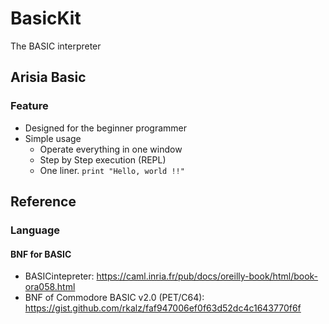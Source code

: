 # BasicKit
The BASIC interpreter

## Arisia Basic
### Feature
* Designed for the beginner programmer
* Simple usage
  * Operate everything in one window
  * Step by Step execution (REPL)
  * One liner. <code>print "Hello, world !!"</code>

## Reference
### Language
#### BNF for BASIC
* BASICintepreter: https://caml.inria.fr/pub/docs/oreilly-book/html/book-ora058.html
* BNF of Commodore BASIC v2.0 (PET/C64): https://gist.github.com/rkalz/faf947006ef0f63d52dc4c1643770f6f

